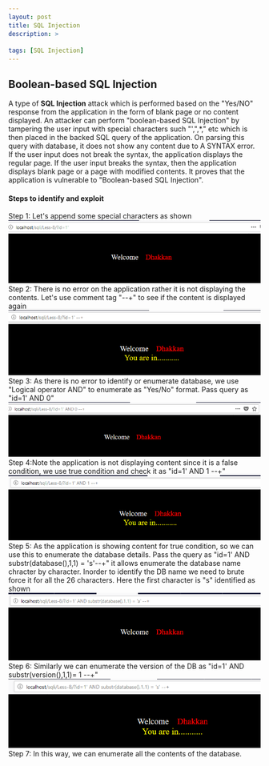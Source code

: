 ```yaml
---
layout: post
title: SQL Injection
description: >

tags: [SQL Injection]
---
```


## Boolean-based SQL Injection  

A type of **SQL Injection** attack which is performed based on the "Yes/NO" response from the application in the form of blank page or no content displayed. An attacker can perform "boolean-based SQL Injection" by tampering the user input with special characters such "',",*,\" etc which is then placed in the backed SQL query of the application. On parsing this query with database, it does not show any content due to A SYNTAX error. If the user input does not break the syntax, the application displays the regular page. If the user input breaks the syntax, then the application displays blank page or a page with modified contents. It proves that the application is vulnerable to "Boolean-based SQL Injection".
#### Steps to identify and exploit
  Step 1: Let's append some special characters as shown  
  ![](https://raw.githubusercontent.com/n0tak1dd1y/n0tak1dd1y.github.io/master/assets/webapp/boolean/1.PNG)
  Step 2: There is no error on the application rather it is not displaying the contents. Let's use comment tag "--+" to see if the content is displayed again  
  ![](https://raw.githubusercontent.com/n0tak1dd1y/n0tak1dd1y.github.io/master/assets/webapp/boolean/2.PNG)
  Step 3: As there is no error to identify or enumerate database, we use "Logical operator AND" to enumerate as "Yes/No" format. Pass query as "id=1' AND 0"
  ![](https://raw.githubusercontent.com/n0tak1dd1y/n0tak1dd1y.github.io/master/assets/webapp/boolean/3.PNG)
  Step 4:Note the application is not displaying content since it is a false condition, we use true condition and check it as "id=1' AND 1 --+"  
  ![](https://raw.githubusercontent.com/n0tak1dd1y/n0tak1dd1y.github.io/master/assets/webapp/boolean/4.PNG)
  Step 5: As the application is showing content for true condition, so we can use this to enumerate the database details. Pass the query as "id=1' AND substr(database(),1,1) = 's'--+" it allows enumerate the database name chracter by character. Inorder to identify the DB name we need to brute force it for all the 26 characters. Here the first character is "s" identified as shown
  ![](https://raw.githubusercontent.com/n0tak1dd1y/n0tak1dd1y.github.io/master/assets/webapp/boolean/5.PNG)
  Step 6: Similarly we can enumerate the version of the DB as "id=1' AND substr(version(),1,1)= 1 --+" 
  ![](https://raw.githubusercontent.com/n0tak1dd1y/n0tak1dd1y.github.io/master/assets/webapp/boolean/6.PNG)
  Step 7: In this way, we can enumerate all the contents of the database.
